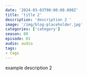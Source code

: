 ```yaml
---
date: '2024-03-03T08:00:00.000Z'
title: 'title 2'
description: 'description 2 '
image: '/img/blog-placeholder.jpg'
categories: ['category']
season: 00
episode: 01
audio: audio
tags:
- tags
---
```


<p>example description 2</p>